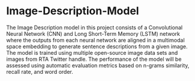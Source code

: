 # Image-Description-Model
The Image Description model in this project consists of a Convolutional Neural Network (CNN) and Long Short-Term Memory (LSTM) network where the outputs from each neural network are aligned in a multimodal space embedding to generate sentence descriptions from a given image. The model is trained using multiple open-source image data sets and images from RTA Twitter handle. The performance of the model will be assessed using automatic evaluation metrics based on n-grams similarity, recall rate, and word order.

